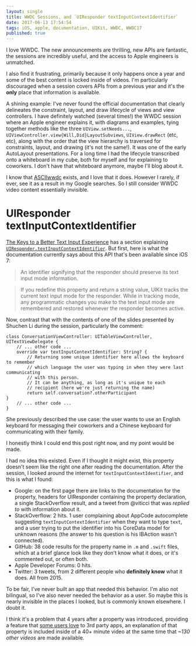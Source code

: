 ```yaml
---
layout: single
title: WWDC Sessions, and `UIResponder textInputContextIdentifier`
date: 2017-06-13 17:54:54
tags: iOS, apple, documentation, UIKit, WWDC, WWDC17
published: true
---
```


I love WWDC. The new announcements are thrilling, new APIs are fantastic, the sessions are incredibly useful, and the access to Apple engineers is unmatched.

I also find it frustrating, primarily because it only happens once a year and some of the best content is locked inside of videos. I'm particularly discouraged when a session covers APIs from a previous year and it's the **only** place that information is available.

A shining example: I've never found the official documentation that clearly delineates the constraint, layout, and draw lifecycle of views and view controllers. I have definitely watched (several times!) the WWDC session where an Apple engineer explains it, with diagrams and examples, tying together methods like the three `UIView.setNeeds...`, `UIViewController.view{Will,Did}LayoutSubviews`, `UIView.drawRect` (etc, etc), along with the order that the view hierarchy is traversed for constraints, layout, and drawing (it's not the same!). It was one of the early AutoLayout presentations. For a long time I had the lifecycle transcribed onto a whiteboard in my cube, both for myself and for explaining to coworkers. I don't have that whiteboard anymore, maybe I'll blog about it.

I know that [ASCIIwwdc](http://asciiwwdc.com) exists, and I love that it does. However I rarely, if ever, see it as a result in my Google searches. So I still consider WWDC video content essentially invisible.

# UIResponder textInputContextIdentifier

[The Keys to a Better Text Input Experience](https://developer.apple.com/videos/play/wwdc2017/242/) has a section explaining [`UIResponder.textInputContextIdentifier`](https://developer.apple.com/documentation/uikit/uiresponder/1621091-textinputcontextidentifier). But first, here is what the documentation currently says about this API that's been available since iOS 7:

> An identifier signifying that the responder should preserve its text input mode information.

> If you redefine this property and return a string value, UIKit tracks the current text input mode for the responder. While in tracking mode, any programmatic changes you make to the text input mode are remembered and restored whenever the responder becomes active.

Now, contrast that with the contents of one of the slides presented by Shuchen Li during the session, particularly the comment:

```
class ConversationViewController: UITableViewController, UITextViewDelegate {
    // ... other code ...
    override var textInputContextIdentifier: String? {
        // Returning some unique identifier here allows the keyboard to remember
        // which language the user was typing in when they were last communicating
        // with this person.
        // It can be anything, as long as it's unique to each
        // recipient (here we're just returning the name)
        return self.conversation?.otherParticipant
}
    // ... other code ...
}
```

She previously described the use case: the user wants to use an English keyboard for messaging their coworkers and a Chinese keyboard for communicating with their family.

I honestly think I could end this post right now, and my point would be made.

I had no idea this existed. Even if I thought it might exist, this property doesn't seem like the right one after reading the documentation. After the session, I looked around the internet for `textInputContextIdentifier`, and this is what I found:

* Google: on the first page there are links to the documentation for the property, headers for UIResponder containing the property declaration, a single StackOverflow result, and a tweet from @viticci that was *replied to* with information about it.
* StackOverflow: 2 hits. 1 user complaining about AppCode autocomplete suggesting `textInputContextIdentifier` when they want to type `text`, and a user trying to put the identifier into his CoreData model for unknown reasons (the answer to his question is his IBAction wasn't connected).
* GitHub: 38 code results for the property name in `.m` and `.swift` files, which at a brief glance look like they don't know what it does, or it's commented out, or often both.
* Apple Developer Forums: 0 hits.
* Twitter: 3 tweets, from 2 different people who **definitely know** what it does. All from 2015.

To be fair, I've never built an app that needed this behavior. I'm also not bilingual, so I've also never needed the behavior as a user. So maybe this is nearly invisible in the places I looked, but is commonly known elsewhere. I doubt it.

I think it's a problem that 4 years after a property was introduced, providing a feature that [some users love](https://www.macstories.net/news/ios-6-messages-now-automatically-selects-last-used-international-keyboard-for-each-contact/) to 3rd party apps, an explanation of that property is included inside of a 40+ minute video at the same time that *~130 other videos* are made available.

